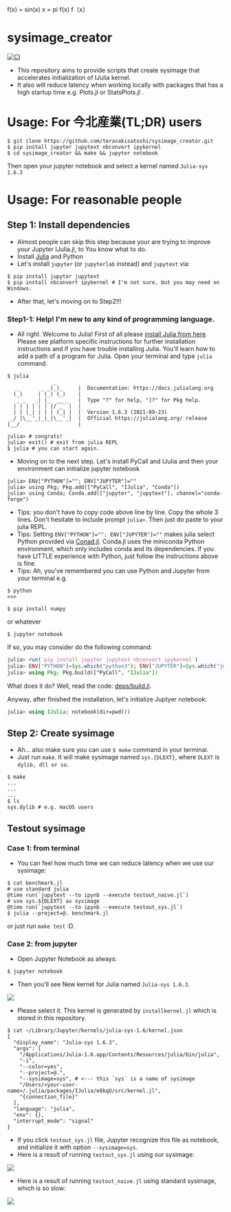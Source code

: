 f(x) = sin(x)
x = pi
f(x)
f（x）

# sysimage_creator

[![CI](https://github.com/terasakisatoshi/sysimage_creator/actions/workflows/CI.yml/badge.svg)](https://github.com/terasakisatoshi/sysimage_creator/actions/workflows/CI.yml)

- This repository aims to provide scripts that create sysimage that accelerates initialization of IJulia kernel.
- It also will reduce latency when working locally with packages that has a high startup time e.g. Plots.jl or StatsPlots.jl .

# Usage: For 今北産業(TL;DR) users

```console
$ git clone https://github.com/terasakisatoshi/sysimage_creator.git
$ pip install jupyter jupytext nbconvert ipykernel
$ cd sysimage_creator && make && jupyter notebook
```

Then open your jupyter notebook and select a kernel named `Julia-sys 1.6.3`

# Usage: For reasonable people

## Step 1: Install dependencies

- Almost people can skip this step because your are trying to improve your Jupyter IJulia.jl, to You know what to do.
- Install [Julia](https://julialang.org/downloads/) and Python
- Let's install `jupyter` (or `jupyterlab` instead) and `jupytext` via:
```console
$ pip install jupyter jupytext
$ pip install nbconvert ipykernel # I'm not sure, but you may need on Windows.
```

- After that, let's moving on to Step2!!!

### Step1-1: Help! I'm new to any kind of programming language.

- All right. Welcome to Julia! First of all please [install Julia from here](https://julialang.org/downloads/). Please see platform specific instructions for further installation instructions and if you have trouble installing Julia. You'll learn how to add a path of a program for Julia. Open your terminal and type `julia` command.

```console
$ julia
               _
   _       _ _(_)_     |  Documentation: https://docs.julialang.org
  (_)     | (_) (_)    |
   _ _   _| |_  __ _   |  Type "?" for help, "]?" for Pkg help.
  | | | | | | |/ _` |  |
  | | |_| | | | (_| |  |  Version 1.6.3 (2021-09-23)
 _/ |\__'_|_|_|\__'_|  |  Official https://julialang.org/ release
|__/                   |

julia> # congrats!
julia> exit() # exit from julia REPL
$ julia # you can start again.
```

- Moving on to the next step. Let's install PyCall and IJulia and then your environment can initialize jupyter notebook

```conosle
julia> ENV["PYTHON"]=""; ENV["JUPYTER"]=""
julia> using Pkg; Pkg.add(["PyCall", "IJulia", "Conda"])
julia> using Conda; Conda.add(["jupyter", "jupytext"], channel="conda-forge")
```

- Tips: you don't have to copy code above line by line. Copy the whole 3 lines. Don't hesitate to include prompt `julia>`. Then just do paste to your julia REPL.
- Tips: Setting `ENV["PYTHON"]=""; ENV["JUPYTER"]=""` makes julia select Python provided via [Conad.jl](https://github.com/JuliaPy/Conda.jl). Conda.jl uses the miniconda Python environment, which only includes conda and its dependencies. If you have LITTLE experience with Python, just follow the instructions above is fine.
- Tips: Ah, you've remembered you can use Python and Jupyter from your terminal e.g.

```console
$ python
>>>
```

```console
$ pip install numpy
```
or whatever

```console
$ jupyter notebook
```

If so, you may consider do the following command:

```julia
julia> run(`pip install jupyter jupytext nbconvert ipykernel`)
julia> ENV["PYTHON"]=Sys.which("python3"); ENV["JUPYTER"]=Sys.which("jupyter")
julia> using Pkg; Pkg.build(["PyCall", "IJulia"])
```

What does it do? Well, read the code: [deps/build.jl](https://github.com/JuliaLang/IJulia.jl/blob/master/deps/build.jl).

Anyway, after finished the installation, let's initialize Juptyer notebook:

```julia
julia> using IJulia; notebook(dir=pwd())
```

## Step 2: Create sysimage

- Ah... also make sure you can use `$ make` command in your terminal.
- Just run `make`. It will make sysimage named `sys.{DLEXT}`, where `DLEXT` is `dylib, dll or so`.

```
$ make
...
...
...
$ ls
sys.dylib # e.g. macOS users
```

## Testout sysimage

### Case 1: from terminal

- You can feel how much time we can reduce latency when we use our sysimage:

```
$ cat benchmark.jl
# use standard julia
@time run(`jupytext --to ipynb --execute testout_naive.jl`)
# use sys.${DLEXT} as sysimage
@time run(`jupytext --to ipynb --execute testout_sys.jl`)
$ julia --project=@. benchmark.jl
```

or just run `make test` :D.

### Case 2: from jupyter

- Open Jupyter Notebook as always:

```
$ jupyter notebook
```

- Then you'll see New kernel for Julia named `Julia-sys 1.6.3`.

![](assets/jupyter_kernel_list.png)

- Please select it. This kernel is generated by `installkernel.jl` which is stored in this repository.

```console
$ cat ~/Library/Jupyter/kernels/julia-sys-1.6/kernel.json
{
  "display_name": "Julia-sys 1.6.3",
  "argv": [
    "/Applications/Julia-1.6.app/Contents/Resources/julia/bin/julia",
    "-i",
    "--color=yes",
    "--project=@.",
    "--sysimage=sys", # <--- this `sys` is a name of sysimage
    "/Users/<your-user-name>/.julia/packages/IJulia/e8kqU/src/kernel.jl",
    "{connection_file}"
  ],
  "language": "julia",
  "env": {},
  "interrupt_mode": "signal"
}
```

- If you click `testout_sys.jl` file, Jupyter recognize this file as notebook, and initialize it with option `--sysimage=sys`.
- Here is a result of running `testout_sys.jl` using our sysimage:

![](assets/testout_sys.png)

- Here is a result of running `testout_naive.jl` using standard sysimage, which is so slow:

![](assets/testout_naive.png)

